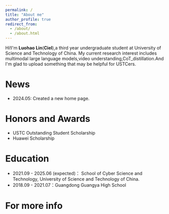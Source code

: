 ```yaml
---
permalink: /
title: "About me"
author_profile: true
redirect_from: 
  - /about/
  - /about.html
---
```


Hi!I'm **Luohao Lin**(**Ciel**),a third year undergraduate student at University of Science and Technology of China. My current research interest includes multimodal large language models,video understanding,CoT_distillation.And I'm glad to upload something that may be helpful for USTCers.

News
======
- 2024.05: Created a new home page.

Honors and Awards
======
- USTC Outstanding Student Scholarship
- Huawei Scholarship

Education
======
- 2021.09 - 2025.06 (expected)： School of Cyber Science and Technology, University of Science and Technology of China.
- 2018.09 - 2021.07：Guangdong Guangya High School 



For more info
======

